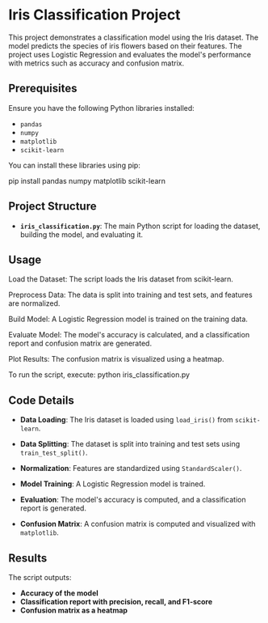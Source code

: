 # Iris Classification Project

This project demonstrates a classification model using the Iris dataset. The model predicts the species of iris flowers based on their features. The project uses Logistic Regression and evaluates the model's performance with metrics such as accuracy and confusion matrix.

## Prerequisites

Ensure you have the following Python libraries installed:

- `pandas`
- `numpy`
- `matplotlib`
- `scikit-learn`

You can install these libraries using pip:

pip install pandas numpy matplotlib scikit-learn

## Project Structure
- **`iris_classification.py`**: The main Python script for loading the dataset, building the model, and evaluating it.

## Usage
Load the Dataset: The script loads the Iris dataset from scikit-learn.

Preprocess Data: The data is split into training and test sets, and features are normalized.

Build Model: A Logistic Regression model is trained on the training data.

Evaluate Model: The model's accuracy is calculated, and a classification report and confusion matrix are generated.

Plot Results: The confusion matrix is visualized using a heatmap.

To run the script, execute:
python iris_classification.py

## Code Details

- **Data Loading**: The Iris dataset is loaded using `load_iris()` from `scikit-learn`.

- **Data Splitting**: The dataset is split into training and test sets using `train_test_split()`.

- **Normalization**: Features are standardized using `StandardScaler()`.

- **Model Training**: A Logistic Regression model is trained.

- **Evaluation**: The model's accuracy is computed, and a classification report is generated.

- **Confusion Matrix**: A confusion matrix is computed and visualized with `matplotlib`.


## Results
The script outputs:

- **Accuracy of the model**
- **Classification report with precision, recall, and F1-score**
- **Confusion matrix as a heatmap**
